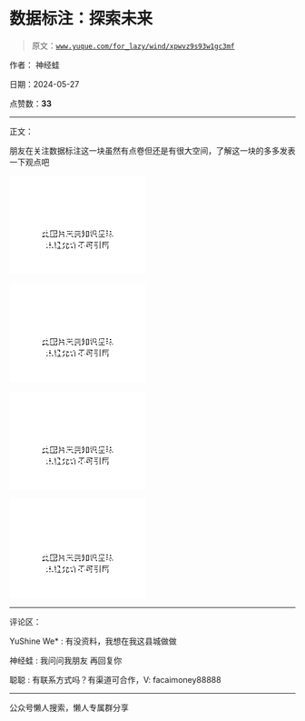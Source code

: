 # 数据标注：探索未来

> 原文：[`www.yuque.com/for_lazy/wind/xpwvz9s93w1gc3mf`](https://www.yuque.com/for_lazy/wind/xpwvz9s93w1gc3mf)

作者： 神经蛙

日期：2024-05-27

点赞数：**33**

* * *

正文：

朋友在关注数据标注这一块虽然有点卷但还是有很大空间，了解这一块的多多发表一下观点吧

![](img/f199dec3e24a7effbc95fe6f769f6368.png)

![](img/240549a7f7dc6e418e036487d06334ca.png)

![](img/40bd3ca4aa0c965d8e80c9a9719a48e3.png)

![](img/d70be878684e4b409f33dd312719980f.png)

* * *

评论区：

YuShine We* : 有没资料，我想在我这县城做做

神经蛙 : 我问问我朋友 再回复你

聪聪 : 有联系方式吗？有渠道可合作，V: facaimoney88888

* * *

公众号懒人搜索，懒人专属群分享